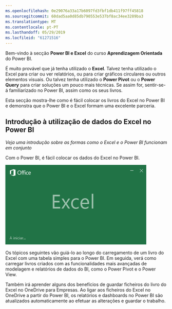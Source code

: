 ```yaml
---
ms.openlocfilehash: 0e29076a33a17b6097fd3fbf1db411f97ff45818
ms.sourcegitcommit: 60dad5aa0d85db790553e537bf8ac34ee3289ba3
ms.translationtype: MT
ms.contentlocale: pt-PT
ms.lasthandoff: 05/29/2019
ms.locfileid: "61271516"
---
```

Bem-vindo à secção **Power BI e Excel** do curso **Aprendizagem Orientada** do Power BI.

É muito provável que já tenha utilizado o **Excel**. Talvez tenha utilizado o Excel para criar ou ver relatórios, ou para criar gráficos circulares ou outros elementos visuais. Ou talvez tenha utilizado o **Power Pivot** ou o **Power Query** para criar soluções um pouco mais técnicas. Se assim for, sentir-se-á familiarizado no Power BI, assim como os seus livros.

Esta secção mostra-lhe como é fácil colocar os livros do Excel no Power BI e demonstra que o Power BI e o Excel formam uma excelente parceria.

## <a name="introduction-to-using-excel-data-in-power-bi"></a>Introdução à utilização de dados do Excel no Power BI
*Veja uma introdução sobre as formas como o Excel e o Power BI funcionam em conjunto*

Com o Power BI, é fácil colocar os dados do Excel no Power BI.

![](media/5-1-intro-excel-data/5-1_1.png)

Os tópicos seguintes vão guiá-lo ao longo do carregamento de um livro do Excel com uma tabela simples para o Power BI. Em seguida, verá como carregar livros criados com as funcionalidades mais avançadas de modelagem e relatórios de dados do BI, como o Power Pivot e o Power View.

Também irá aprender alguns dos benefícios de guardar ficheiros do livro do Excel no OneDrive para Empresas. Ao ligar aos ficheiros do Excel no OneDrive a partir do Power BI, os relatórios e dashboards no Power BI são atualizados automaticamente ao efetuar as alterações e guardar o trabalho.

